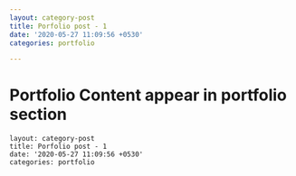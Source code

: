 ```yaml
---
layout: category-post
title: Porfolio post - 1
date: '2020-05-27 11:09:56 +0530'
categories: portfolio

---
```

# Portfolio Content appear in portfolio section
```
layout: category-post
title: Porfolio post - 1
date: '2020-05-27 11:09:56 +0530'
categories: portfolio
```
